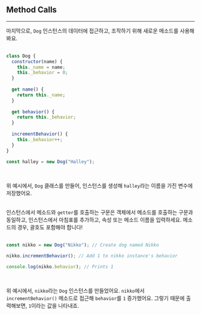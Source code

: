 ## Method Calls
---
마지막으로, `Dog` 인스턴스의 데이터에 접근하고, 조작하기 위해 새로운 메소드를 사용해봐요.
<br>
<br>

```javascript
class Dog {
  constructor(name) {
    this._name = name;
    this._behavior = 0;
  }
 
  get name() {
    return this._name;
  }
 
  get behavior() {
    return this._behavior;
  }   
 
  incrementBehavior() {
    this._behavior++;
  }
}
 
const halley = new Dog("Halley");
```
<br>

위 예시에서, `Dog` 클래스를 만들어, 인스턴스를 생성해 `halley`라는 이름을 가진 변수에 저장했어요.
<br>
<br>

인스턴스에서 메소드와 `getter`를 호출하는 구문은 객체에서 메소드를 호출하는 구문과 동일하고, 인스턴스에서 마침표를 추가하고, 속성 또는 메소드 이름을 입력하세요. 메소드의 경우, 괄호도 포함해야 합니다!
<br>
<br>

```javascript
const nikko = new Dog("Nikko"); // Create dog named Nikko

nikko.incrementBehavior(); // Add 1 to nikko instance's behavior

console.log(nikko.behavior); // Prints 1
```
<br>

위 예시에서, `nikko`라는 `Dog` 인스턴스를 만들었어요. `nikko`에서 `incrementBehavior()` 메소드로 접근해 `behavior`를 `1` 증가했어요. 그렇기 때문에 출력해보면, `1`이라는 값을 나타내죠.